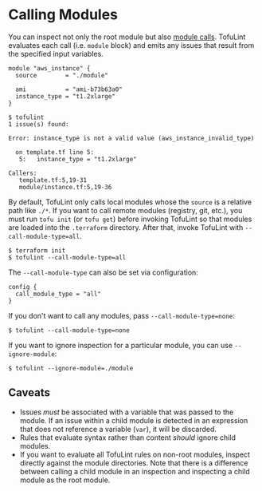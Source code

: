 # Calling Modules

You can inspect not only the root module but also [module calls](https://developer.hashicorp.com/terraform/language/modules/syntax#calling-a-child-module). TofuLint evaluates each call (i.e. `module` block) and emits any issues that result from the specified input variables.

```hcl
module "aws_instance" {
  source        = "./module"

  ami           = "ami-b73b63a0"
  instance_type = "t1.2xlarge"
}
```

```console
$ tofulint
1 issue(s) found:

Error: instance_type is not a valid value (aws_instance_invalid_type)

  on template.tf line 5:
   5:   instance_type = "t1.2xlarge"

Callers:
   template.tf:5,19-31
   module/instance.tf:5,19-36

```

By default, TofuLint only calls local modules whose the `source` is a relative path like `./*`. If you want to call remote modules (registry, git, etc.), you must run `tofu init` (or `tofu get`) before invoking TofuLint so that modules are loaded into the `.terraform` directory. After that, invoke TofuLint with `--call-module-type=all`.

```console
$ terraform init
$ tofulint --call-module-type=all
```

The `--call-module-type` can also be set via configuration:

```hcl
config {
  call_module_type = "all"
}
```

If you don't want to call any modules, pass `--call-module-type=none`:

```console
$ tofulint --call-module-type=none
```

If you want to ignore inspection for a particular module, you can use `--ignore-module`:

```console
$ tofulint --ignore-module=./module
```

## Caveats

* Issues _must_ be associated with a variable that was passed to the module. If an issue within a child module is detected in an expression that does not reference a variable (`var`), it will be discarded.
* Rules that evaluate syntax rather than content _should_ ignore child modules.
* If you want to evaluate all TofuLint rules on non-root modules, inspect directly against the module directories. Note that there is a difference between calling a child module in an inspection and inspecting a child module as the root module.
